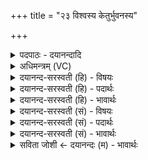 +++
title = "२३ विश्वस्य केतुर्भुवनस्य"

+++
<details><summary>पदपाठः - दयानन्दादि</summary>

विश्व॑स्य। के॒तुः। भुव॑नस्य। गर्भः॑। आ। रोद॑सीऽइति॒ रोद॑सी। अ॒पृ॒णा॒त्। जाय॑मानः। वी॒डुम्। चि॒त्। अद्रि॑म्। अ॒भि॒न॒त्। प॒रा॒यन्निति॑ परा॒ऽयन्। जनाः॑। यत्। अ॒ग्निम्। अय॑जन्त। पञ्च॑। २३।
</details>

<details><summary>अधिमन्त्रम् (VC)</summary>

- अग्निर्देवता
- वत्सप्रीर्ऋषिः
- निचृदार्षी त्रिष्टुप्
- धैवतः
</details>

<details><summary>दयानन्द-सरस्वती (हि) - विषयः</summary>

फिर भी वही विषय अगले मन्त्र में कहा है ॥
</details>

<details><summary>दयानन्द-सरस्वती (हि) - पदार्थः</summary>

पदार्थान्वयभाषाः -  हे मनुष्यो ! तुम लोग (यत्) जो विद्वान् (विश्वस्य) सब (भुवनस्य) लोकों का (केतुः) पिता के समान रक्षक प्रकाशनेहारा (गर्भः) उन के मध्य में रहने (जायमानः) उत्पन्न होनेवाला (परायन्) शत्रुओं को प्राप्त होता हुआ (रोदसी) प्रकाश और पृथिवी को (आपृणात्) पूरण कर्त्ता हो, (वीडुम्) अत्यन्त बलवान् (अद्रिम्) मेघ को (अभिनत्) छिन्न-भिन्न करे, (पञ्च) पाँच (जनाः) प्राण (अग्निम्) बिजुली को (अयजन्त) संयुक्त करते हैं, (चित्) इसी प्रकार जो विद्या आदि शुभ गुणों का प्रकाश करे, उसको न्यायाधीश राजा मानो ॥२३ ॥
</details>

<details><summary>दयानन्द-सरस्वती (हि) - भावार्थः</summary>

भावार्थभाषाः -  इस मन्त्र में उपमालङ्कार है। जैसे ब्रह्माण्ड के बीच सूर्यलोक अपनी आकर्षण शक्ति से सब को धारण करता और मेघ को काटनेवाला तथा प्राणों से प्रसिद्ध हुए के समान सब विद्याओं को जताने और जैसे माता गर्भ की रक्षा करे, वैसे प्रजा का पालनेहारा विद्वान् पुरुष हो, उसको राज्याधिकार देना चाहिये ॥२३ ॥
</details>

<details><summary>दयानन्द-सरस्वती (सं) - विषयः</summary>

पुनस्तमेव विषयमाह ॥
</details>

<details><summary>दयानन्द-सरस्वती (सं) - पदार्थः</summary>

पदार्थान्वयभाषाः -  हे मनुष्याः ! यद्यो विद्वान् विश्वस्य भुवनस्य केतुर्गर्भो जायमानः परायन् रोदसी आपृणाद् वीडुमद्रिमभिनत्, पञ्च जना अग्निमयजन्त चिदिव विद्यादिशुभगुणान् प्रकाशयेत्, तं न्यायाधीशं मन्यध्वम् ॥२३ ॥
</details>

<details><summary>दयानन्द-सरस्वती (सं) - भावार्थः</summary>

भावार्थभाषाः -  अत्रोपमालङ्कारः। यथा भुवनस्य मध्ये सूर्य आकर्षणेन सर्वस्य धर्त्ता मेघस्य भेत्ता प्राणेभ्यो जात इव विद्वान् सर्वविद्याप्रज्ञापको राज्यधर्त्ता शत्रूच्छेदकः सुखानां जनयिता गर्भस्य मातेव प्रजापालको विद्वान् भवेत्, तं राज्याधिकारिणं कुर्यात् ॥२३ ॥
</details>

<details><summary>सविता जोशी ← दयानन्दः (म) - भावार्थः</summary>

भावार्थभाषाः -  या मंत्रात उपमालंकार आहे. जसे ब्रह्मांडात प्राणमय सूर्य आपल्या आकर्षणशक्तीने सर्वांना धारण करणारा, मेघांना छिन्नभिन्न करणारा, प्राणशक्ती तसेच गर्भाचे रक्षण करणाऱ्या मातेप्रमाणे प्रजेचे पालन करणारा व सर्व विद्या जाणणारा विद्वान पुरुष असेल तर त्याला राज्याधिकार द्यावा.
</details>